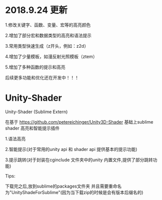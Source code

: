 # 2018.9.24 更新

1.修改关键字、函数、变量、宏等的高亮颜色

2.增加了部分宏和数据类型的高亮和语法提示

3.常用类型快速生成（z开头，例如：z2d）

4.增加了少量模板，如漫反射光照模板（ztem）

5.增加了多种函数的提示和高亮

后续更多功能和优化还在开发中！！！



# Unity-Shader
Unity-Shader (Sublime Extern)

在基于 https://github.com/petereichinger/Unity3D-Shader 基础上sublime shader 高亮和智能提示插件

1.语法高亮 

2.智能提示(对于常用的unity api 和 shader api 提供基本的提示功能)

3.提示跳转(对于封装在cginclude 文件夹中的unity 内置文件,提供了部分跳转功能)

Tips:

下载完之后,放到sublime的packages文件夹 并且需要重命名为"UnityShadeForSublime"(因为当下载zip的时候是会有版本后缀名的)
